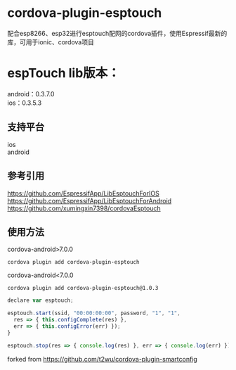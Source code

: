 # cordova-plugin-esptouch  
配合esp8266、esp32进行esptouch配网的cordova插件，使用Espressif最新的库，可用于ionic、cordova项目  

# espTouch lib版本：  
android：0.3.7.0  
ios：0.3.5.3  
  
## 支持平台  
ios  
android  

## 参考引用  
https://github.com/EspressifApp/LibEsptouchForIOS  
https://github.com/EspressifApp/LibEsptouchForAndroid  
https://github.com/xumingxin7398/cordovaEsptouch

## 使用方法  
cordova-android>7.0.0
```
cordova plugin add cordova-plugin-esptouch
```
cordova-android<7.0.0
```
cordova plugin add cordova-plugin-esptouch@1.0.3
```

```javascript
declare var esptouch;

esptouch.start(ssid, "00:00:00:00", password, "1", "1",
  res => { this.configComplete(res) },
  err => { this.configError(err) });
}

esptouch.stop(res => { console.log(res) }, err => { console.log(err) });

```


forked from https://github.com/t2wu/cordova-plugin-smartconfig  
